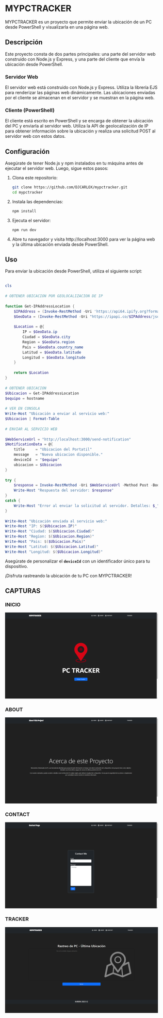 # MYPCTRACKER

MYPCTRACKER es un proyecto que permite enviar la ubicación de un PC desde PowerShell y visualizarla en una página web.

## Descripción

Este proyecto consta de dos partes principales: una parte del servidor web construido con Node.js y Express, y una parte del cliente que envía la ubicación desde PowerShell.

### Servidor Web

El servidor web está construido con Node.js y Express. Utiliza la librería EJS para renderizar las páginas web dinámicamente. Las ubicaciones enviadas por el cliente se almacenan en el servidor y se muestran en la página web.

### Cliente (PowerShell)

El cliente está escrito en PowerShell y se encarga de obtener la ubicación del PC y enviarla al servidor web. Utiliza la API de geolocalización de IP para obtener información sobre la ubicación y realiza una solicitud POST al servidor web con estos datos.

## Configuración

Asegúrate de tener Node.js y npm instalados en tu máquina antes de ejecutar el servidor web. Luego, sigue estos pasos:

1. Clona este repositorio:

   ```bash
   git clone https://github.com/DJCARLOX/mypctracker.git
   cd mypctracker

1. Instala las dependencias:
    
    ```bash
    npm install
    
    ```
    
2. Ejecuta el servidor:
    
    ```bash
    npm run dev
    
    ```
    
3. Abre tu navegador y visita http://localhost:3000 para ver la página web y la última ubicación enviada desde PowerShell.

## **Uso**

Para enviar la ubicación desde PowerShell, utiliza el siguiente script:

```powershell

cls

# OBTENER UBICACION POR GEOLOCALIZACION DE IP

function Get-IPAddressLocation {
    $IPAddress = (Invoke-RestMethod -Uri 'https://api64.ipify.org?format=json').ip
    $GeoData = (Invoke-RestMethod -Uri "https://ipapi.co/$IPAddress/json/")

    $Location = @{
        IP = $GeoData.ip
        Ciudad = $GeoData.city
        Region = $GeoData.region
        Pais = $GeoData.country_name
        Latitud = $GeoData.latitude
        Longitud = $GeoData.longitude
    }

    return $Location
}

# OBTENER UBICACION
$Ubicacion = Get-IPAddressLocation
$equipo = hostname

# VER EN CONSOLA
Write-Host "Ubicación a enviar al servicio web:"
$Ubicacion | Format-Table

# ENVIAR AL SERVICIO WEB

$WebServiceUrl = "http://localhost:3000/send-notification"
$NotificationData = @{
    title     = "Ubicacion del Portatil"
    message   = "Nueva ubicacion disponible."
    deviceId  = "$equipo"
    ubicacion = $Ubicacion
}

try {
    $response = Invoke-RestMethod -Uri $WebServiceUrl -Method Post -Body ($NotificationData | ConvertTo-Json) -ContentType 'application/json'
    Write-Host "Respuesta del servidor: $response"
}
catch {
    Write-Host "Error al enviar la solicitud al servidor. Detalles: $_"
}

Write-Host "Ubicación enviada al servicio web:"
Write-Host "IP: $($Ubicacion.IP)"
Write-Host "Ciudad: $($Ubicacion.Ciudad)"
Write-Host "Region: $($Ubicacion.Region)"
Write-Host "Pais: $($Ubicacion.Pais)"
Write-Host "Latitud: $($Ubicacion.Latitud)"
Write-Host "Longitud: $($Ubicacion.Longitud)"


```

Asegúrate de personalizar el **`deviceId`** con un identificador único para tu dispositivo.

¡Disfruta rastreando la ubicación de tu PC con MYPCTRACKER!

## CAPTURAS

### INICIO
![Texto Alternativo](/src/public/img/index.png)

### ABOUT
![Texto Alternativo](/src/public/img/about.png)

### CONTACT
![Texto Alternativo](/src/public/img/contact.png)

### TRACKER
![Texto Alternativo](/src/public/img/tracker.png)